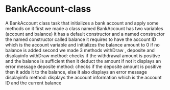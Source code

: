 # BankAccount-class
A BankAccount class task that initializes a bank account and apply some methods on it 
first we made a class named BankAccount has two variables (account and balance)
it has a default constructor and a named constructor
the named constructor called balance
it requires to have the account ID which is the account variable and initializes the balance amount to 0 if no balance is added 
second we made 3 methods withDraw , deposite and displayinfo
withDraw method: checks if the withdrawal amount is positive and the balance is sufficient then it deduct the amount if not it displays an error message
deposite method: checks if the deposite amount is positive then it adds it to the balance, else it also displays an error message
displayinfo method: displays the account information which is the account ID and the current balance

